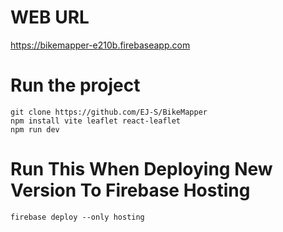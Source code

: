 # WEB URL 
https://bikemapper-e210b.firebaseapp.com

# Run the project
```
git clone https://github.com/EJ-S/BikeMapper
npm install vite leaflet react-leaflet
npm run dev
```
# Run This When Deploying New Version To Firebase Hosting
```
firebase deploy --only hosting
```
